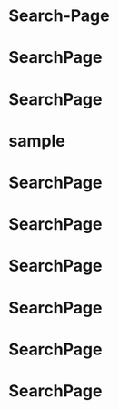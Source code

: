 # Search-Page
# SearchPage
# SearchPage
# sample
# SearchPage
# SearchPage
# SearchPage
# SearchPage
# SearchPage
# SearchPage
